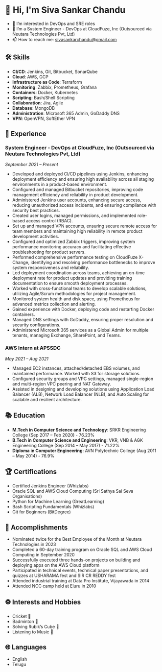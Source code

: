# 👋 Hi, I'm Siva Sankar Chandu

- 👀 I’m interested in DevOps and SRE roles
- 💼 I’m a System Engineer - DevOps at CloudFuze, Inc (Outsourced via Neutara Technologies Pvt, Ltd)
- 📫 How to reach me: [sivasankarchandu@gmail.com](mailto:sivasankarchandu@gmail.com)

## 🛠️ Skills
- **CI/CD**: Jenkins, Git, Bitbucket, SonarQube
- **Cloud**: AWS, GCP
- **Infrastructure as Code**: Terraform
- **Monitoring**: Zabbix, Prometheus, Grafana
- **Containers**: Docker, Kubernetes
- **Scripting**: Bash/Shell Scripting
- **Collaboration**: Jira, Agile
- **Database**: MongoDB
- **Administration**: Microsoft 365 Admin, GoDaddy DNS
- **VPN**: OpenVPN, SoftEther VPN

## 💼 Experience

### System Engineer - DevOps at CloudFuze, Inc (Outsourced via Neutara Technologies Pvt, Ltd)
*September 2021 – Present*
- Developed and deployed CI/CD pipelines using Jenkins, enhancing deployment efficiency and ensuring high availability across all staging environments in a product-based environment.
- Configured and managed Bitbucket repositories, improving code management efficiency and reliability in product development.
- Administered Jenkins user accounts, enhancing secure access, reducing unauthorized access incidents, and ensuring compliance with security best practices.
- Created user logins, managed permissions, and implemented role-based access control (RBAC).
- Set up and managed VPN accounts, ensuring secure remote access for team members and maintaining high reliability in remote product development activities.
- Configured and optimized Zabbix triggers, improving system performance monitoring accuracy and facilitating effective troubleshooting for product servers.
- Performed comprehensive performance testing on CloudFuze X-Change, identifying and resolving performance bottlenecks to improve system responsiveness and reliability.
- Led deployment coordination across teams, achieving an on-time deployment rate for product updates and providing training documentation to ensure smooth deployment processes.
- Worked with cross-functional teams to develop scalable solutions, utilizing Agile/Scrum methodologies for project management.
- Monitored system health and disk space, using Prometheus for advanced metrics collection and alerting.
- Gained experience with Docker, deploying code and restarting Docker containers.
- Managed DNS settings with GoDaddy, ensuring proper resolution and security configurations.
- Administered Microsoft 365 services as a Global Admin for multiple tenants, managing Exchange, SharePoint, and Teams.

### AWS Intern at APSSDC
*May 2021 – Aug 2021*
- Managed EC2 instances, attached/detached EBS volumes, and maintained performance. Worked with S3 for storage solutions.
- Configured security groups and VPC settings, managed single-region and multi-region VPC peering and NAT Gateway.
- Assisted in designing and developing solutions using Application Load Balancer (ALB), Network Load Balancer (NLB), and Auto Scaling for scalable and resilient architecture.

## 📚 Education
- **M.Tech in Computer Science and Technology**: SRKR Engineering College (Sep 2017 – Feb 2020) - 76.23%
- **B.Tech in Computer Science and Engineering**: VKR, VNB & AGK Engineering College (Sep 2014 – May 2017) - 71.22%
- **Diploma in Computer Engineering**: AVN Polytechnic College (Aug 2011 – May 2014) - 76.9%

## 🏆 Certifications
- Certified Jenkins Engineer (Whizlabs)
- Oracle SQL and AWS Cloud Computing (Sri Sathya Sai Seva Organisations)
- Python for Machine Learning (GreatLearning)
- Bash Scripting Fundamentals (Whizlabs)
- Git for Beginners (BitDegree)

## 🌟 Accomplishments
- Nominated twice for the Best Employee of the Month at Neutara Technologies in 2023
- Completed a 60-day training program on Oracle SQL and AWS Cloud Computing in September 2020
- Successfully executed three hands-on projects on building and deploying apps on the AWS Cloud platform
- Participated in technical events, technical paper presentations, and quizzes at USHARAMA fest and SIR CR REDDY fest
- Attended industrial training at Data Pro Institute, Vijayawada in 2014
- Attended NCC camp held at Eluru in 2010

## ⚽ Interests and Hobbies
- Cricket 🏏
- Badminton 🏸
- Solving Rubik’s Cube 🧩
- Listening to Music 🎵

## 🌐 Languages
- English
- Telugu

<!---
SivaSankarChandu/SivaSankarChandu is a ✨ special ✨ repository because its `README.md` (this file) appears on your GitHub profile.
You can click the Preview link to take a look at your changes.
--->
